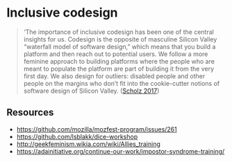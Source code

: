 # Inclusive codesign

> ‘The importance of inclusive codesign has been one of the central insights for us. Codesign is the opposite of masculine Silicon Valley “waterfall model of software design,” which means that you build a platform and then reach out to potential users. We follow a more feminine approach to building platforms where the people who are meant to populate the platform are part of building it from the very first day. We also design for outliers: disabled people and other people on the margins who don’t fit into the cookie-cutter notions of software design of Silicon Valley. ([Scholz 2017](https://platform.coop/stories/what-i-really-said-on-the-canary-islands))

## Resources
- https://github.com/mozilla/mozfest-program/issues/261
- https://github.com/lsblakk/dice-workshop
- http://geekfeminism.wikia.com/wiki/Allies_training
- https://adainitiative.org/continue-our-work/impostor-syndrome-training/
